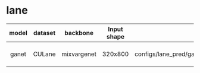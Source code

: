 # lane
|   model              |  dataset |   backbone     |   Input shape      |   config  |  ckpt download         |  demo download       |
| :----------:          | :-------:|  :--------:    |  :------------:    | :------: |        :--------:        | :--------:           |
| ganet | CULane | mixvargenet | 320x800 | configs/lane_pred/ganet/ganet_mixvargenet_culane.py | wget -c ftp://openexplorer@vrftp.horizon.ai/horizon_torch_samples/3.0.32/py310/modelzoo/qat_origin_modelzoo/ganet_mixvargenet_culane/* --ftp-password='c5R,2!pG' | wget -c ftp://openexplorer@vrftp.horizon.ai/horizon_torch_samples/3.0.32/py310/demo/ganet_mixvargenet_culane/* --ftp-password='c5R,2!pG' |
